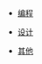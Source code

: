 * [编程](http://weiguang19.xyz/Python/index.html)

* [设计](http://weiguang19.xyz/Ae/index.html)

* [其他](http://weiguang19.xyz/Others/index.html)